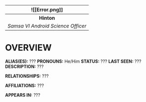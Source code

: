 
|           ![[Error.png]]           |
| :--------------------------------: |
|             **Hinton**             |
| *Samsa VI Android Science Officer* |

# **OVERVIEW**
**ALIAS(ES):** ???
**PRONOUNS:** He/Him
**STATUS:** ???
**LAST SEEN:** ???
**DESCRIPTION:** ???

**RELATIONSHIPS:** ???

**AFFILIATIONS:** ???

**APPEARS IN:** ???
